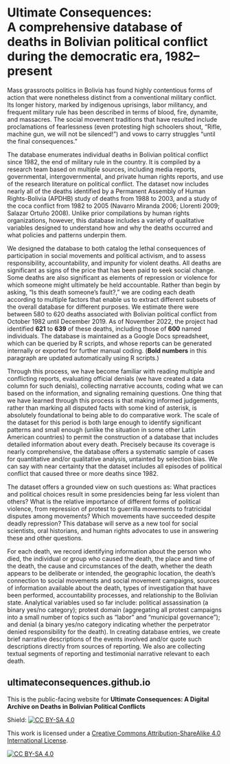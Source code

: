 # Ultimate Consequences: <br/> A comprehensive database of deaths in Bolivian political conflict during the democratic era, 1982–present

Mass grassroots politics in Bolivia has found highly contentious forms
of action that were nonetheless distinct from a conventional military
conflict. Its longer history, marked by indigenous uprisings, labor
militancy, and frequent military rule has been described in terms of
blood, fire, dynamite, and massacres. The social movement traditions
that have resulted include proclamations of fearlessness (even
protesting high schoolers shout, “Rifle, machine gun, we will not be
silenced!”) and vows to carry struggles “until the final consequences.”

The database enumerates individual deaths in Bolivian political conflict
since 1982, the end of military rule in the country. It is compiled by a
research team based on multiple sources, including media reports,
governmental, intergovernmental, and private human rights reports, and
use of the research literature on political conflict. The dataset now
includes nearly all of the deaths identified by a Permanent Assembly of
Human Rights-Bolivia (APDHB) study of deaths from 1988 to 2003, and a
study of the coca conflict from 1982 to 2005 (Navarro Miranda 2006;
Llorenti 2009; Salazar Ortuño 2008). Unlike prior compilations by human
rights organizations, however, this database includes a variety of
qualitative variables designed to understand how and why the deaths
occurred and what policies and patterns underpin them.

We designed the database to both catalog the lethal consequences of
participation in social movements and political activism, and to assess
responsibility, accountability, and impunity for violent deaths. All
deaths are significant as signs of the price that has been paid to seek
social change. Some deaths are also significant as elements of
repression or violence for which someone might ultimately be held
accountable. Rather than begin by asking, “Is this death someone’s
fault?,” we are coding each death according to multiple factors that
enable us to extract different subsets of the overall database for
different purposes. We estimate there were between 580 to 620 deaths
associated with Bolivian political conflict from October 1982 until
December 2019. As of November 2022, the project had identified **621**
to **639** of these deaths, including those of **600** named
individuals. The database is maintained as a Google Docs spreadsheet,
which can be queried by R scripts, and whose reports can be generated
internally or exported for further manual coding. (**Bold numbers** in
this paragraph are updated automatically using R scripts.)

Through this process, we have become familiar with reading multiple and
conflicting reports, evaluating official denials (we have created a data
column for such denials), collecting narrative accounts, coding what we
can based on the information, and signaling remaining questions. One
thing that we have learned through this process is that making informed
judgements, rather than marking all disputed facts with some kind of
asterisk, is absolutely foundational to being able to do comparative
work. The scale of the dataset for this period is both large enough to
identify significant patterns and small enough (unlike the situation in
some other Latin American countries) to permit the construction of a
database that includes detailed information about every death. Precisely
because its coverage is nearly comprehensive, the database offers a
systematic sample of cases for quantitative and/or qualitative analysis,
untainted by selection bias. We can say with near certainty that the
dataset includes all episodes of political conflict that caused three or
more deaths since 1982.

The dataset offers a grounded view on such questions as: What practices
and political choices result in some presidencies being far less violent
than others? What is the relative importance of different forms of
political violence, from repression of protest to guerrilla movements to
fratricidal disputes among movements? Which movements have succeeded
despite deadly repression? This database will serve as a new tool for
social scientists, oral historians, and human rights advocates to use in
answering these and other questions.

For each death, we record identifying information about the person who
died, the individual or group who caused the death, the place and time
of the death, the cause and circumstances of the death, whether the
death appears to be deliberate or intended, the geographic location, the
death’s connection to social movements and social movement campaigns,
sources of information available about the death, types of investigation
that have been performed, accountability processes, and relationship to
the Bolivian state. Analytical variables used so far include: political
assassination (a binary yes/no category); protest domain (aggregating
all protest campaigns into a small number of topics such as “labor” and
“municipal governance”); and denial (a binary yes/no category indicating
whether the perpetrator denied responsibility for the death). In
creating database entries, we create brief narrative descriptions of the
events involved and/or quote such descriptions directly from sources of
reporting. We also are collecting textual segments of reporting and
testimonial narrative relevant to each death.

## ultimateconsequences.github.io
This is the public-facing website for **Ultimate Consequences: A Digital Archive on Deaths in Bolivian Political Conflicts**

Shield: [![CC BY-SA 4.0][cc-by-sa-shield]][cc-by-sa]

This work is licensed under a
[Creative Commons Attribution-ShareAlike 4.0 International License][cc-by-sa].

[![CC BY-SA 4.0][cc-by-sa-image]][cc-by-sa]

[cc-by-sa]: http://creativecommons.org/licenses/by-sa/4.0/
[cc-by-sa-image]: https://licensebuttons.net/l/by-sa/4.0/88x31.png
[cc-by-sa-shield]: https://img.shields.io/badge/License-CC%20BY--SA%204.0-lightgrey.svg